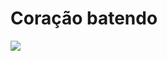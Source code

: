 # Coração batendo

![](https://user-images.githubusercontent.com/37448340/88534017-9c95b380-cfdd-11ea-9b54-b883fd9f9e77.gif)
